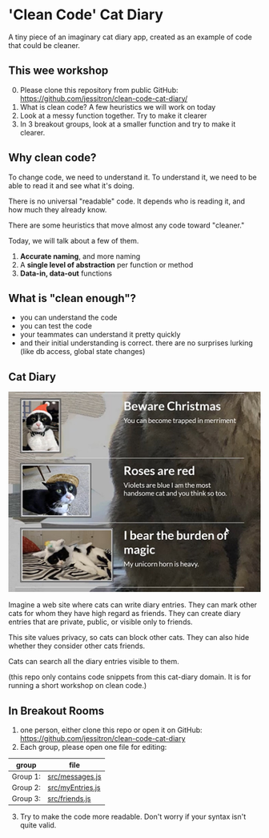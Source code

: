 # 'Clean Code' Cat Diary

A tiny piece of an imaginary cat diary app, created as an example
of code that could be cleaner.

## This wee workshop

0) Please clone this repository from public GitHub: https://github.com/jessitron/clean-code-cat-diary/
1) What is clean code? A few heuristics we will work on today
2) Look at a messy function together. Try to make it clearer
3) In 3 breakout groups, look at a smaller function and try to make it clearer.

## Why clean code?

To change code, we need to understand it.
To understand it, we need to be able to read it and see what it's doing.

There is no universal "readable" code. It depends who is reading it, and how much they already know.

There are some heuristics that move almost any code toward "cleaner."

Today, we will talk about a few of them.

1. **Accurate naming**, and more naming
2. A **single level of abstraction** per function or method
3. **Data-in, data-out** functions

## What is "clean enough"?

- you can understand the code
- you can test the code
- your teammates can understand it pretty quickly
- and their initial understanding is correct. there are no surprises lurking (like db access, global state changes)

## Cat Diary

![cat diary entries](docs/cat-diary.jpg)

Imagine a web site where cats can write diary entries. They can mark other cats for whom they have high regard as friends. They can create diary entries that are private, public, or visible only to friends.

This site values privacy, so cats can block other cats. They can also hide whether they consider other cats friends.

Cats can search all the diary entries visible to them.

(this repo only contains code snippets from this cat-diary domain. It is for running a short workshop on clean code.)


## In Breakout Rooms

1) one person, either clone this repo or open it on GitHub: https://github.com/jessitron/clean-code-cat-diary
2) Each group, please open one file for editing:

group | file
-----|-----
 Group 1: | [src/messages.js](https://github.com/jessitron/clean-code-cat-diary/blob/main/src/messaging.js)
 Group 2: | [src/myEntries.js](https://github.com/jessitron/clean-code-cat-diary/blob/main/src/myEntries.js)
Group 3: | [src/friends.js](https://github.com/jessitron/clean-code-cat-diary/blob/main/src/friends.js)

3) Try to make the code more readable. Don't worry if your syntax isn't quite valid.